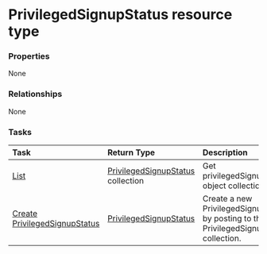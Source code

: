 # PrivilegedSignupStatus resource type



### Properties
None

### Relationships
None


### Tasks

| Task		   | Return Type	|Description|
|:---------------|:--------|:----------|
|[List](../api/privilegedsignupstatus_list.md) | [PrivilegedSignupStatus](privilegedsignupstatus.md) collection |Get privilegedSignupStatus object collection. |
|[Create PrivilegedSignupStatus](../api/privilegedsignupstatus_post_privilegedsignupstatus.md) |[PrivilegedSignupStatus](privilegedsignupstatus.md)| Create a new PrivilegedSignupStatus by posting to the PrivilegedSignupStatus collection.|

<!-- uuid: 61dd1633-c212-415e-903f-90929baeec3d
2015-10-19 10:21:31 UTC -->
<!-- {
  "type": "#page.annotation",
  "description": "PrivilegedSignupStatus resource",
  "keywords": "",
  "section": "documentation",
  "tocPath": ""
}-->